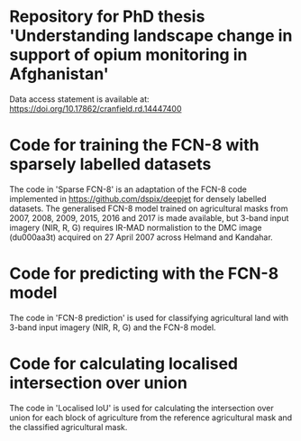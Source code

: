 # Repository for PhD thesis 'Understanding landscape change in support of opium monitoring in Afghanistan'
Data access statement is available at: https://doi.org/10.17862/cranfield.rd.14447400 

# Code for training the FCN-8 with sparsely labelled datasets
The code in 'Sparse FCN-8' is an adaptation of the FCN-8 code implemented in https://github.com/dspix/deepjet for densely labelled datasets. The generalised FCN-8 model trained on agricultural masks from 2007, 2008, 2009, 2015, 2016 and 2017 is made available, but 3-band input imagery (NIR, R, G) requires IR-MAD normalistion to the DMC image (du000aa3t) acquired on 27 April 2007 across Helmand and Kandahar.

# Code for predicting with the FCN-8 model
The code in 'FCN-8 prediction' is used for classifying agricultural land with 3-band input imagery (NIR, R, G) and the FCN-8 model.

# Code for calculating localised intersection over union
The code in 'Localised IoU' is used for calculating the intersection over union for each block of agriculture from the reference agricultural mask and the classified agricultural mask.
